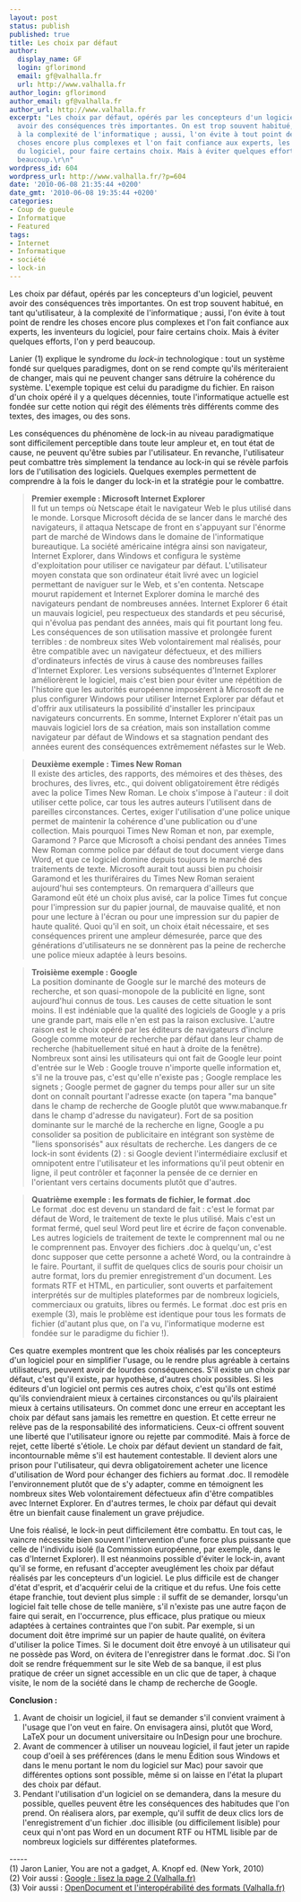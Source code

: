 ```yaml
---
layout: post
status: publish
published: true
title: Les choix par défaut
author:
  display_name: GF
  login: gflorimond
  email: gf@valhalla.fr
  url: http://www.valhalla.fr
author_login: gflorimond
author_email: gf@valhalla.fr
author_url: http://www.valhalla.fr
excerpt: "Les choix par défaut, opérés par les concepteurs d'un logiciel, peuvent
  avoir des conséquences très importantes. On est trop souvent habitué, en tant qu'utilisateur,
  à la complexité de l'informatique ; aussi, l'on évite à tout point de rendre les
  choses encore plus complexes et l'on fait confiance aux experts, les inventeurs
  du logiciel, pour faire certains choix. Mais à éviter quelques efforts, l'on y perd
  beaucoup.\r\n"
wordpress_id: 604
wordpress_url: http://www.valhalla.fr/?p=604
date: '2010-06-08 21:35:44 +0200'
date_gmt: '2010-06-08 19:35:44 +0200'
categories:
- Coup de gueule
- Informatique
- Featured
tags:
- Internet
- Informatique
- société
- lock-in
---
```

<p>Les choix par défaut, opérés par les concepteurs d'un logiciel, peuvent avoir des conséquences très importantes. On est trop souvent habitué, en tant qu'utilisateur, à la complexité de l'informatique ; aussi, l'on évite à tout point de rendre les choses encore plus complexes et l'on fait confiance aux experts, les inventeurs du logiciel, pour faire certains choix. Mais à éviter quelques efforts, l'on y perd beaucoup.<br />
<a id="more"></a><a id="more-604"></a></p>
<p>Lanier (1) explique le syndrome du <em>lock-in</em> technologique : tout un système fondé sur quelques paradigmes, dont on se rend compte qu'ils mériteraient de changer, mais qui ne peuvent changer sans détruire la cohérence du système. L'exemple topique est celui du paradigme du fichier. En raison d'un choix opéré il y a quelques décennies, toute l'informatique actuelle est fondée sur cette notion qui régit des éléments très différents comme des textes, des images, ou des sons.</p>
<p>Les conséquences du phénomène de lock-in au niveau paradigmatique sont difficilement perceptible dans toute leur ampleur et, en tout état de cause, ne peuvent qu'être subies par l'utilisateur. En revanche, l'utilisateur peut combattre très simplement la tendance au lock-in qui se révèle parfois lors de l'utilisation des logiciels. Quelques exemples permettent de comprendre à la fois le danger du lock-in et la stratégie pour le combattre.</p>
<blockquote><p>
<b>Premier exemple : Microsoft Internet Explorer</b><br />
Il fut un temps où Netscape était le navigateur Web le plus utilisé dans le monde. Lorsque Microsoft décida de se lancer dans le marché des navigateurs, il attaqua Netscape de front en s'appuyant sur l'énorme part de marché de Windows dans le domaine de l'informatique bureautique. La société américaine intégra ainsi son navigateur, Internet Explorer, dans Windows et configura le système d'exploitation pour utiliser ce navigateur par défaut. L'utilisateur moyen constata que son ordinateur était livré avec un logiciel permettant de naviguer sur le Web, et s'en contenta. Netscape mourut rapidement et Internet Explorer domina le marché des navigateurs pendant de nombreuses années. Internet Explorer 6 était un mauvais logiciel, peu respectueux des standards et peu sécurisé, qui n'évolua pas pendant des années, mais qui fit pourtant long feu. Les conséquences de son utilisation massive et prolongée furent terribles : de nombreux sites Web volontairement mal réalisés, pour être compatible avec un navigateur défectueux, et des milliers d'ordinateurs infectés de virus à cause des nombreuses failles d'Internet Explorer. Les versions subséquentes d'Internet Explorer améliorèrent le logiciel, mais c'est bien pour éviter une répétition de l'histoire que les autorités européenne imposèrent à Microsoft de ne plus configurer Windows pour utiliser Internet Explorer par défaut et d'offrir aux utilisateurs la possibilité d'installer les principaux navigateurs concurrents. En somme, Internet Explorer n'était pas un mauvais logiciel lors de sa création, mais son installation comme navigateur par défaut de Windows et sa stagnation pendant des années eurent des conséquences extrêmement néfastes sur le Web.
</p></blockquote>
<blockquote><p>
<b>Deuxième exemple : Times New Roman</b><br />
Il existe des articles, des rapports, des mémoires et des thèses, des brochures, des livres, etc., qui doivent obligatoirement être rédigés avec la police Times New Roman. Le choix s'impose à l'auteur : il doit utiliser cette police, car tous les autres auteurs l'utilisent dans de pareilles circonstances. Certes, exiger l'utilisation d'une police unique permet de maintenir la cohérence d'une publication ou d'une collection. Mais pourquoi Times New Roman et non, par exemple, Garamond ? Parce que Microsoft a choisi pendant des années Times New Roman comme police par défaut de tout document vierge dans Word, et que ce logiciel domine depuis toujours le marché des traitements de texte. Microsoft aurait tout aussi bien pu choisir Garamond et les thuriféraires du Times New Roman seraient aujourd'hui ses contempteurs. On remarquera d'ailleurs que Garamond eût été un choix plus avisé, car la police Times fut conçue pour l'impression sur du papier journal, de mauvaise qualité, et non pour une lecture à l'écran ou pour une impression sur du papier de haute qualité. Quoi qu'il en soit, un choix était nécessaire, et ses conséquences prirent une ampleur démesurée, parce que des générations d'utilisateurs ne se donnèrent pas la peine de recherche une police mieux adaptée à leurs besoins.
</p></blockquote>
<blockquote><p>
<b>Troisième exemple : Google</b><br />
La position dominante de Google sur le marché des moteurs de recherche, et son quasi-monopole de la publicité en ligne, sont aujourd'hui connus de tous. Les causes de cette situation le sont moins. Il est indéniable que la qualité des logiciels de Google y a pris une grande part, mais elle n'en est pas la raison exclusive. L'autre raison est le choix opéré par les éditeurs de navigateurs d'inclure Google comme moteur de recherche par défaut dans leur champ de recherche (habituellement situé en haut à droite de la fenêtre). Nombreux sont ainsi les utilisateurs qui ont fait de Google leur point d'entrée sur le Web : Google trouve n'importe quelle information et, s'il ne la trouve pas, c'est qu'elle n'existe pas ; Google remplace les signets ; Google permet de gagner du temps pour aller sur un site dont on connaît pourtant l'adresse exacte (on tapera "ma banque" dans le champ de recherche de Google plutôt que www.mabanque.fr dans le champ d'adresse du navigateur). Fort de sa position dominante sur le marché de la recherche en ligne, Google a pu consolider sa position de publicitaire en intégrant son système de "liens sponsorisés" aux résultats de recherche. Les dangers de ce lock-in sont évidents (2) : si Google devient l'intermédiaire exclusif et omnipotent entre l'utilisateur et les informations qu'il peut obtenir en ligne, il peut contrôler et façonner la pensée de ce dernier en l'orientant vers certains documents plutôt que d'autres.
</p></blockquote>
<blockquote><p>
<b>Quatrième exemple : les formats de fichier, le format .doc</b><br />
Le format .doc est devenu un standard de fait : c'est le format par défaut de Word, le traitement de texte le plus utilisé. Mais c'est un format fermé, quel seul Word peut lire et écrire de façon convenable. Les autres logiciels de traitement de texte le comprennent mal ou ne le comprennent pas. Envoyer des fichiers .doc à quelqu'un, c'est donc supposer que cette personne a acheté Word, ou la contraindre à le faire. Pourtant, il suffit de quelques clics de souris pour choisir un autre format, lors du premier enregistrement d'un document. Les formats RTF et HTML, en particulier, sont ouverts et parfaitement interprétés sur de multiples plateformes par de nombreux logiciels, commerciaux ou gratuits, libres ou fermés. Le format .doc est pris en exemple (3), mais le problème est identique pour tous les formats de fichier (d'autant plus que, on l'a vu, l'informatique moderne est fondée sur le paradigme du fichier !).
</p></blockquote>
<p>Ces quatre exemples montrent que les choix réalisés par les concepteurs d'un logiciel pour en simplifier l'usage, ou le rendre plus agréable à certains utilisateurs, peuvent avoir de lourdes conséquences. S'il existe un choix par défaut, c'est qu'il existe, par hypothèse, d'autres choix possibles. Si les éditeurs d'un logiciel ont permis ces autres choix, c'est qu'ils ont estimé qu'ils conviendraient mieux à certaines circonstances ou qu'ils plairaient mieux à certains utilisateurs. On commet donc une erreur en acceptant les choix par défaut sans jamais les remettre en question. Et cette erreur ne relève pas de la responsabilité des informaticiens. Ceux-ci offrent souvent une liberté que l'utilisateur ignore ou rejette par commodité. Mais à force de rejet, cette liberté s'étiole. Le choix par défaut devient un standard de fait, incontournable même s'il est hautement contestable. Il devient alors une prison pour l'utilisateur, qui devra obligatoirement acheter une licence d'utilisation de Word pour échanger des fichiers au format .doc. Il remodèle l'environnement plutôt que de s'y adapter, comme en témoignent les nombreux sites Web volontairement défectueux afin d'être compatibles avec Internet Explorer. En d'autres termes, le choix par défaut qui devait être un bienfait cause finalement un grave préjudice.</p>
<p>Une fois réalisé, le lock-in peut difficilement être combattu. En tout cas, le vaincre nécessite bien souvent l'intervention d'une force plus puissante que celle de l'individu isolé (la Commission européenne, par exemple, dans le cas d'Internet Explorer). Il est néanmoins possible d'éviter le lock-in, avant qu'il se forme, en refusant d'accepter aveuglément les choix par défaut réalisés par les concepteurs d'un logiciel. Le plus difficile est de changer d'état d'esprit, et d'acquérir celui de la critique et du refus. Une fois cette étape franchie, tout devient plus simple : il suffit de se demander, lorsqu'un logiciel fait telle chose de telle manière, s'il n'existe pas une autre façon de faire qui serait, en l'occurrence, plus efficace, plus pratique ou mieux adaptées à certaines contraintes que l'on subit. Par exemple, si un document doit être imprimé sur un papier de haute qualité, on évitera d'utiliser la police Times. Si le document doit être envoyé à un utilisateur qui ne possède pas Word, on évitera de l'enregistrer dans le format .doc. Si l'on doit se rendre fréquemment sur le site Web de sa banque, il est plus pratique de créer un signet accessible en un clic que de taper, à chaque visite, le nom de la société dans le champ de recherche de Google.</p>
<p><b>Conclusion :</b> </p>
<ol>
<li>Avant de choisir un logiciel, il faut se demander s'il convient vraiment à l'usage que l'on veut en faire. On envisagera ainsi, plutôt que Word, LaTeX pour un document universitaire ou InDesign pour une brochure.</li>
<li>Avant de commencer à utiliser un nouveau logiciel, il faut jeter un rapide coup d'oeil à ses préférences (dans le menu Édition sous Windows et dans le menu portant le nom du logiciel sur Mac) pour savoir que différentes options sont possible, même si on laisse en l'état la plupart des choix par défaut.</li>
<li>Pendant l'utilisation d'un logiciel on se demandera, dans la mesure du possible, quelles peuvent être les conséquences des habitudes que l'on prend. On réalisera alors, par exemple, qu'il suffit de deux clics lors de l'enregistrement d'un fichier .doc illisible (ou difficilement lisible) pour ceux qui n'ont pas Word en un document RTF ou HTML lisible par de nombreux logiciels sur différentes plateformes.</li>
</ol>
<p>-----<br />
(1) Jaron Lanier, You are not a gadget, A. Knopf ed. (New York, 2010)<br />
(2) Voir aussi : <a href="http://www.valhalla.fr/2010/04/17/google-lisez-la-page-2/">Google : lisez la page 2 (Valhalla.fr)</a><br />
(3) Voir aussi : <a href="http://www.valhalla.fr/2006/04/13/opendocument-et-linteroperabilite-des-formats/">OpenDocument et l'interopérabilité des formats (Valhalla.fr)</a></p>
